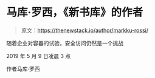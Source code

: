 # 马库·罗西，《新书库》的作者

> 原文：<https://thenewstack.io/author/markku-rossi/>

随着企业对容器的试验，安全访问仍然是一个挑战

2019 年 5 月 9 日凌晨 3 点

作者马库·罗西